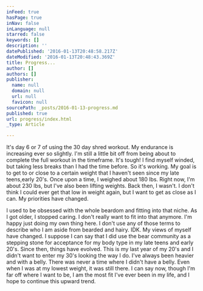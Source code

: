 ```yaml
---
inFeed: true
hasPage: true
inNav: false
inLanguage: null
starred: false
keywords: []
description: ''
datePublished: '2016-01-13T20:48:58.217Z'
dateModified: '2016-01-13T20:48:43.369Z'
title: Progress...
author: []
authors: []
publisher:
  name: null
  domain: null
  url: null
  favicon: null
sourcePath: _posts/2016-01-13-progress.md
published: true
url: progress/index.html
_type: Article

---
```

It's day 6 or 7 of using the 30 day shred workout. My endurance is increasing ever so slightly. I'm still a little bit off from being about to complete the full workout in the timeframe. It's tough! I find myself winded, but taking less breaks than I had the time before. So it's working. My goal is to get to or close to a certain weight that I haven't seen since my late teens,early 20's. Once upon a time, I weighed about 180 lbs. Right now, I'm about 230 lbs, but I've also been lifting weights. Back then, I wasn't. I don't think I could ever get that low in weight again, but I want to get as close as I can. My priorities have changed. 

I used to be obsessed with the whole beardom and fitting into that niche. As I got older, I stopped caring. I don't really want to fit into that anymore. I'm happy just doing my own thing here. I don't use any of those terms to describe who I am aside from bearded and hairy. IDK. My views of myself have changed. I suppose I can say that I did use the bear community as a stepping stone for acceptance for my body type in my late teens and early 20's. Since then, things have evolved. This is my last year of my 20's and I didn't want to enter my 30's looking the way I do. I've always been heavier and with a belly. There was never a time where I didn't have a belly. Even when I was at my lowest weight, it was still there. I can say now, though I'm far off where I want to be, I am the most fit I've ever been in my life, and I hope to continue this upward trend.